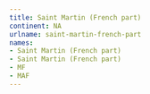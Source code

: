 ```yaml
---
title: Saint Martin (French part)
continent: NA
urlname: saint-martin-french-part
names:
- Saint Martin (French part)
- Saint Martin (French part)
- MF
- MAF
---
```


